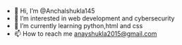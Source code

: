 - 👋 Hi, I’m @Anchalshukla145
- 👀 I’m interested in web development and cybersecurity
- 🌱 I’m currently learning python,html and css
- 📫 How to reach me anayshukla2015@gmail.com

<!---
Anchalshukla145/Anchalshukla145 is a ✨ special ✨ repository because its `README.md` (this file) appears on your GitHub profile.
You can click the Preview link to take a look at your changes.
--->
